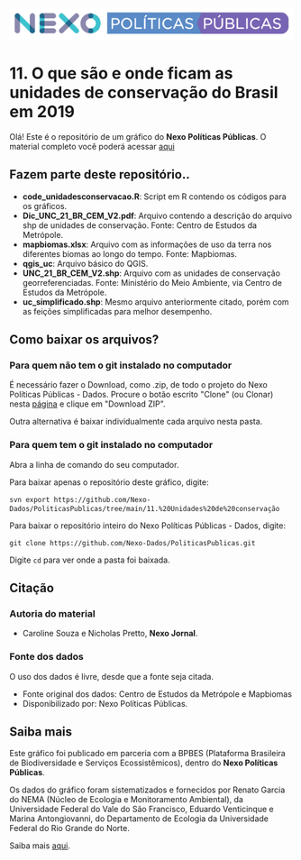<img src='https://github.com/Nexo-Dados/PoliticasPublicas/blob/main/nexopp_logofull-cor2.png'>

# 11. O que são e onde ficam as unidades de conservação do Brasil em 2019

Olá! Este é o repositório de um gráfico do **Nexo Políticas Públicas**. O material completo você poderá acessar [aqui](https://pp.nexojornal.com.br/Dados/2021/09/20/O-que-%C3%A9-a-Caatinga-e-seu-estado-de-preserva%C3%A7%C3%A3o?posicao-home-esquerda=4)

## Fazem parte deste repositório..

* **code_unidadesconservacao.R**: Script em R contendo os códigos para os gráficos.
* **Dic_UNC_21_BR_CEM_V2.pdf**: Arquivo contendo a descrição do arquivo shp de unidades de conservação. Fonte: Centro de Estudos da Metrópole.
* **mapbiomas.xlsx**: Arquivo com as informações de uso da terra nos diferentes biomas ao longo do tempo. Fonte: Mapbiomas.
* **qgis_uc**: Arquivo básico do QGIS.
* **UNC_21_BR_CEM_V2.shp**: Arquivo com as unidades de conservação georreferenciadas. Fonte: Ministério do Meio Ambiente, via Centro de Estudos da Metrópole.
* **uc_simplificado.shp**: Mesmo arquivo anteriormente citado, porém com as feições simplificadas para melhor desempenho.

## Como baixar os arquivos?

### Para quem não tem o git instalado no computador

É necessário fazer o Download, como .zip, de todo o projeto do Nexo Políticas Públicas - Dados. Procure o botão escrito "Clone" (ou Clonar) nesta [página](https://github.com/Nexo-Dados/PoliticasPublicas) e clique em "Download ZIP".

Outra alternativa é baixar individualmente cada arquivo nesta pasta.

### Para quem tem o git instalado no computador


Abra a linha de comando do seu computador.

Para baixar apenas o repositório deste gráfico, digite:

```
svn export https://github.com/Nexo-Dados/PoliticasPublicas/tree/main/11.%20Unidades%20de%20conservação
```

Para baixar o repositório inteiro do Nexo Políticas Públicas - Dados, digite:

```
git clone https://github.com/Nexo-Dados/PoliticasPublicas.git
```

Digite `cd` para ver onde a pasta foi baixada.

## Citação

### Autoria do material

* Caroline Souza e Nicholas Pretto, **Nexo Jornal**.

### Fonte dos dados

O uso dos dados é livre, desde que a fonte seja citada.

* Fonte original dos dados: Centro de Estudos da Metrópole e Mapbiomas
* Disponibilizado por: Nexo Políticas Públicas.

## Saiba mais

Este gráfico foi publicado em parceria com a BPBES (Plataforma Brasileira de Biodiversidade e Serviços Ecossistêmicos), dentro do **Nexo Políticas Públicas**. 

Os dados do gráfico foram sistematizados e fornecidos por Renato Garcia do NEMA (Núcleo de Ecologia e Monitoramento Ambiental), da Universidade Federal do Vale do São Francisco, Eduardo Venticinque e Marina Antongiovanni, do Departamento de Ecologia da Universidade Federal do Rio Grande do Norte.

Saiba mais [aqui](https://pp.nexojornal.com.br/sobre/Sobre-o-Nexo-Pol%C3%ADticas-P%C3%BAblicas).
